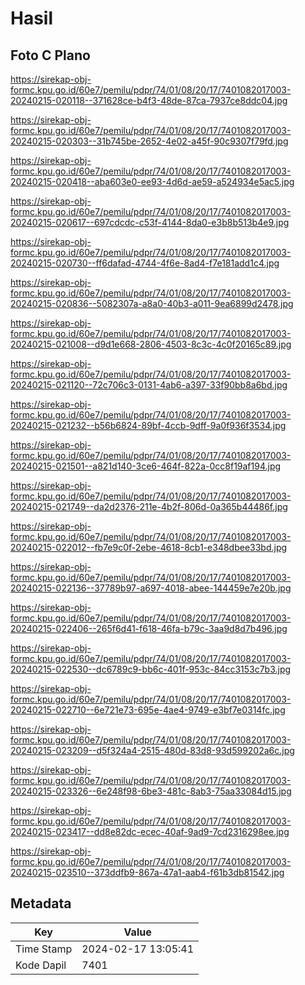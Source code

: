 # Hasil

## Foto C Plano

https://sirekap-obj-formc.kpu.go.id/60e7/pemilu/pdpr/74/01/08/20/17/7401082017003-20240215-020118--371628ce-b4f3-48de-87ca-7937ce8ddc04.jpg

https://sirekap-obj-formc.kpu.go.id/60e7/pemilu/pdpr/74/01/08/20/17/7401082017003-20240215-020303--31b745be-2652-4e02-a45f-90c9307f79fd.jpg

https://sirekap-obj-formc.kpu.go.id/60e7/pemilu/pdpr/74/01/08/20/17/7401082017003-20240215-020418--aba603e0-ee93-4d6d-ae59-a524934e5ac5.jpg

https://sirekap-obj-formc.kpu.go.id/60e7/pemilu/pdpr/74/01/08/20/17/7401082017003-20240215-020617--697cdcdc-c53f-4144-8da0-e3b8b513b4e9.jpg

https://sirekap-obj-formc.kpu.go.id/60e7/pemilu/pdpr/74/01/08/20/17/7401082017003-20240215-020730--ff6dafad-4744-4f6e-8ad4-f7e181add1c4.jpg

https://sirekap-obj-formc.kpu.go.id/60e7/pemilu/pdpr/74/01/08/20/17/7401082017003-20240215-020836--5082307a-a8a0-40b3-a011-9ea6899d2478.jpg

https://sirekap-obj-formc.kpu.go.id/60e7/pemilu/pdpr/74/01/08/20/17/7401082017003-20240215-021008--d9d1e668-2806-4503-8c3c-4c0f20165c89.jpg

https://sirekap-obj-formc.kpu.go.id/60e7/pemilu/pdpr/74/01/08/20/17/7401082017003-20240215-021120--72c706c3-0131-4ab6-a397-33f90bb8a6bd.jpg

https://sirekap-obj-formc.kpu.go.id/60e7/pemilu/pdpr/74/01/08/20/17/7401082017003-20240215-021232--b56b6824-89bf-4ccb-9dff-9a0f936f3534.jpg

https://sirekap-obj-formc.kpu.go.id/60e7/pemilu/pdpr/74/01/08/20/17/7401082017003-20240215-021501--a821d140-3ce6-464f-822a-0cc8f19af194.jpg

https://sirekap-obj-formc.kpu.go.id/60e7/pemilu/pdpr/74/01/08/20/17/7401082017003-20240215-021749--da2d2376-211e-4b2f-806d-0a365b44486f.jpg

https://sirekap-obj-formc.kpu.go.id/60e7/pemilu/pdpr/74/01/08/20/17/7401082017003-20240215-022012--fb7e9c0f-2ebe-4618-8cb1-e348dbee33bd.jpg

https://sirekap-obj-formc.kpu.go.id/60e7/pemilu/pdpr/74/01/08/20/17/7401082017003-20240215-022136--37789b97-a697-4018-abee-144459e7e20b.jpg

https://sirekap-obj-formc.kpu.go.id/60e7/pemilu/pdpr/74/01/08/20/17/7401082017003-20240215-022406--265f6d41-f618-46fa-b79c-3aa9d8d7b496.jpg

https://sirekap-obj-formc.kpu.go.id/60e7/pemilu/pdpr/74/01/08/20/17/7401082017003-20240215-022530--dc6789c9-bb6c-401f-953c-84cc3153c7b3.jpg

https://sirekap-obj-formc.kpu.go.id/60e7/pemilu/pdpr/74/01/08/20/17/7401082017003-20240215-022710--6e721e73-695e-4ae4-9749-e3bf7e0314fc.jpg

https://sirekap-obj-formc.kpu.go.id/60e7/pemilu/pdpr/74/01/08/20/17/7401082017003-20240215-023209--d5f324a4-2515-480d-83d8-93d599202a6c.jpg

https://sirekap-obj-formc.kpu.go.id/60e7/pemilu/pdpr/74/01/08/20/17/7401082017003-20240215-023326--6e248f98-6be3-481c-8ab3-75aa33084d15.jpg

https://sirekap-obj-formc.kpu.go.id/60e7/pemilu/pdpr/74/01/08/20/17/7401082017003-20240215-023417--dd8e82dc-ecec-40af-9ad9-7cd2316298ee.jpg

https://sirekap-obj-formc.kpu.go.id/60e7/pemilu/pdpr/74/01/08/20/17/7401082017003-20240215-023510--373ddfb9-867a-47a1-aab4-f61b3db81542.jpg


## Metadata

| Key        | Value               |
| ---------- | ------------------- |
| Time Stamp | 2024-02-17 13:05:41 |
| Kode Dapil | 7401                |



